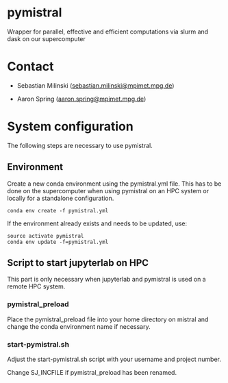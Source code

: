 # pymistral

Wrapper for parallel, effective and efficient computations via slurm and dask
on our supercomputer

# Contact

-   Sebastian Milinski (sebastian.milinski@mpimet.mpg.de)

-   Aaron Spring (aaron.spring@mpimet.mpg.de)

# System configuration

The following steps are necessary to use pymistral.

## Environment

Create a new conda environment using the pymistral.yml file. This has to be
done on the supercomputer when using pymistral on an HPC system or locally for
a standalone configuration.

`conda env create -f pymistral.yml`

If the environment already exists and needs to be updated, use:

    source activate pymistral
    conda env update -f=pymistral.yml

## Script to start jupyterlab on HPC

This part is only necessary when jupyterlab and pymistral is used on a remote
HPC system.

### pymistral_preload

Place the pymistral_preload file into your home directory on mistral and
change the conda environment name if necessary.

### start-pymistral.sh

Adjust the start-pymistral.sh script with your username and project number.

Change SJ_INCFILE if pymistral_preload has been renamed.
